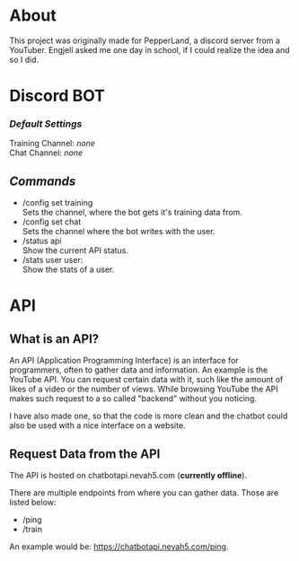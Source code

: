 # About

This project was originally made for PepperLand, a discord server from a YouTuber. Engjell asked me one day in school, if I could realize the idea and so I did.

# Discord BOT

### **_Default Settings_**

Training Channel: _none_<br>
Chat Channel: _none_

## **_Commands_**

- /config set training<br>
  Sets the channel, where the bot gets it's training data from.
- /config set chat<br>
  Sets the channel where the bot writes with the user.
- /status api<br>
  Show the current API status.
- /stats user user:<br>
  Show the stats of a user.

# API

## What is an API?

An API (Application Programming Interface) is an interface for programmers, often to gather data and information. An example is the YouTube API. You can request certain data with it, such like the amount of likes of a video or the number of views. While browsing YouTube the API makes such request to a so called "backend" without you noticing.

I have also made one, so that the code is more clean and the chatbot could also be used with a nice interface on a website.

## Request Data from the API

The API is hosted on chatbotapi.nevah5.com (**currently offline**).

There are multiple endpoints from where you can gather data. Those are listed below:

- /ping
- /train

An example would be: https://chatbotapi.nevah5.com/ping.
